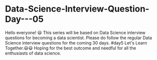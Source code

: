 # Data-Science-Interview-Question-Day---05
Hello everyone! 😃 This series will be based on Data Science interview questions for becoming a data scientist. Please do follow the regular Data Science interview questions for the coming 30 days. #day5 Let's Learn Together.😃😃 Hoping for the best outcome and needful for all the enthusiasts of data science.
